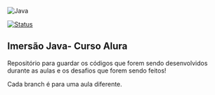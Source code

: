 ![Java](https://img.shields.io/badge/java-%23ED8B00.svg?style=for-the-badge&logo=java&logoColor=white)

[![Status](https://img.shields.io/badge/Status-Em%20Desenvolvimento-green)]()

## Imersão Java- Curso Alura

Repositório para guardar os códigos que forem sendo desenvolvidos durante as aulas e os desafios que forem sendo feitos!

Cada branch é para uma aula diferente.
